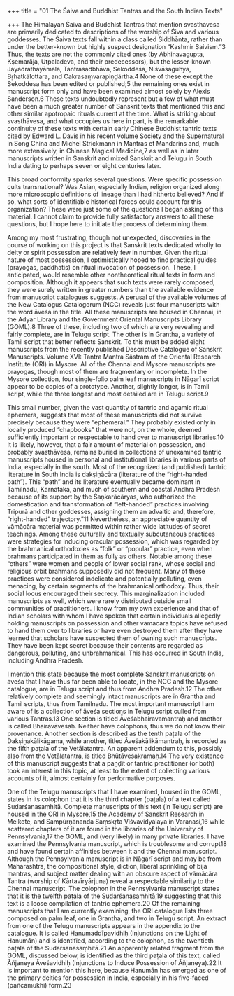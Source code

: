 +++
title = "01 The Śaiva and Buddhist Tantras and the South Indian Texts"

+++
The Himalayan Śaiva and Buddhist Tantras that mention svasthāvesa are primarily dedicated to descriptions of the worship of Śiva and various goddesses. The Śaiva texts fall within a class called Siddhānta, rather than under the better-known but highly suspect designation “Kashmir Saivism.”3 Thus, the texts are not the commonly cited ones (by Abhinavagupta, Kṣemarāja, Utpaladeva, and their predecessors), but the lesser-known Jayadrathayāmala, Tantrasadbhāva, Sekoddeśa, Niśvāsaguhya, Bṛhatkālottara, and Cakrasaṃvarapiṇḍārtha.4 None of these except the Sekoddesa has been edited or published;5 the remaining ones exist in manuscript form only and have been examined almost solely by Alexis Sanderson.6 These texts undoubtedly represent but a few of what must have been a much greater number of Sanskrit texts that mentioned this and other similar apotropaic rituals current at the time. What is striking about svasthāvesa, and what occupies us here in part, is the remarkable continuity of these texts with certain early Chinese Buddhist tantric texts cited by Edward L. Davis in his recent volume Society and the Supernatural in Song China and Michel Strickmann in Mantras et Mandarins and, much more extensively, in Chinese Magical Medicine,7 as well as in later manuscripts written in Sanskrit and mixed Sanskrit and Telugu in South India dating to perhaps seven or eight centuries later.

This broad conformity sparks several questions. Were specific possession cults transnational? Was Asian, especially Indian, religion organized along more microscopic definitions of lineage than I had hitherto believed? And if so, what sorts of identifiable historical forces could account for this organization? These were just some of the questions I began asking of this material. I cannot claim to provide fully satisfactory answers to all these questions, but I hope here to initiate the process of determining them.

Among my most frustrating, though not unexpected, discoveries in the course of working on this project is that Sanskrit texts dedicated wholly to deity or spirit possession are relatively few in number. Given the ritual nature of most possession, I optimistically hoped to find practical guides (prayogas, paddhatis) on ritual invocation of possession. These, I anticipated, would resemble other nontheoretical ritual texts in form and composition. Although it appears that such texts were rarely composed, they were surely written in greater numbers than the available evidence from manuscript catalogues suggests. A perusal of the available volumes of the New Catalogus Catalogorum (NCC) reveals just four manuscripts with the word āveśa in the title. All these manuscripts are housed in Chennai, in the Adyar Library and the Government Oriental Manuscripts Library (GOML).8 Three of these, including two of which are very revealing and fairly complete, are in Telugu script. The other is in Grantha, a variety of Tamil script that better reflects Sanskrit. To this must be added eight manuscripts from the recently published Descriptive Catalogue of Sanskrit Manuscripts. Volume XVI: Tantra Mantra Sāstram of the Oriental Research Institute (ORI) in Mysore. All of the Chennai and Mysore manuscripts are prayogas, though most of them are fragmentary or incomplete. In the Mysore collection, four single-folio palm leaf manuscripts in Nāgarī script appear to be copies of a prototype. Another, slightly longer, is in Tamil script, while the three longest and most detailed are in Telugu script.9

This small number, given the vast quantity of tantric and agamic ritual ephemera, suggests that most of these manuscripts did not survive precisely because they were “ephemeral.” They probably existed only in locally produced “chapbooks” that were not, on the whole, deemed sufficiently important or respectable to hand over to manuscript libraries.10 It is likely, however, that a fair amount of material on possession, and probably svasthāvesa, remains buried in collections of unexamined tantric manuscripts housed in personal and institutional libraries in various parts of India, especially in the south. Most of the recognized (and published) tantric literature in South India is dakṣiṇācāra (literature of the “right-handed path”). This “path” and its literature eventually became dominant in Tamilnadu, Karnataka, and much of southern and coastal Andhra Pradesh because of its support by the Śaṇkarācāryas, who authorized the domestication and transformation of “left-handed” practices involving Tripurā and other goddesses, assigning them an advaitic and, therefore, “right-handed” trajectory.”11 Nevertheless, an appreciable quantity of vāmācāra material was permitted within rather wide latitudes of secret teachings. Among these culturally and textually subcutaneous practices were strategies for inducing oracular possession, which was regarded by the brahmanical orthodoxies as “folk” or “popular” practice, even when brahmans participated in them as fully as others. Notable among these “others” were women and people of lower social rank, whose social and religious orbit brahmans supposedly did not frequent. Many of these practices were considered indelicate and potentially polluting, even menacing, by certain segments of the brahmanical orthodoxy. Thus, their social locus encouraged their secrecy. This marginalization included manuscripts as well, which were rarely distributed outside small communities of practitioners. I know from my own experience and that of Indian scholars with whom I have spoken that certain individuals allegedly holding manuscripts on possession and other vāmācāra topics have refused to hand them over to libraries or have even destroyed them after they have learned that scholars have suspected them of owning such manuscripts. They have been kept secret because their contents are regarded as dangerous, polluting, and unbrahmanical. This has occurred in South India, including Andhra Pradesh.

I mention this state because the most complete Sanskrit manuscripts on āveśa that I have thus far been able to locate, in the NCC and the Mysore catalogue, are in Telugu script and thus from Andhra Pradesh.12 The other relatively complete and seemingly intact manuscripts are in Grantha and Tamil scripts, thus from Tamilnadu. The most important manuscript I am aware of is a collection of āveśa sections in Telugu script culled from various Tantras.13 One section is titled Āveśabhairavamantraḥ and another is called Bhairavāveśaḥ. Neither have colophons, thus we do not know their provenance. Another section is described as the tenth paṭala of the Dakṣiṇakālikāgama, while another, titled Āveśakālikāmantraḥ, is recorded as the fifth paṭala of the Vetālatantra. An apparent addendum to this, possibly also from the Vetālatantra, is titled Bhūtāveśakramaḥ.14 The very existence of this manuscript suggests that a paṇḍit or tantric practitioner (or both) took an interest in this topic, at least to the extent of collecting various accounts of it, almost certainly for performative purposes.

One of the Telugu manuscripts that I have examined, housed in the GOML, states in its colophon that it is the third chapter (paṭala) of a text called Sudarśanasaṃhitā. Complete manuscripts of this text (in Telugu script) are housed in the ORI in Mysore,15 the Academy of Sanskrit Research in Melkote, and Sampūrṇānanda Saṃskṛta Viśvavidyālaya in Varanasi,16 while scattered chapters of it are found in the libraries of the University of Pennsylvania,17 the GOML, and (very likely) in many private libraries. I have examined the Pennsylvania manuscript, which is troublesome and corrupt18 and have found certain affinities between it and the Chennai manuscript. Although the Pennsylvania manuscript is in Nāgarī script and may be from Maharashtra, the compositional style, diction, liberal sprinkling of bija mantras, and subject matter dealing with an obscure aspect of vāmācāra Tantra (worship of Kārtavīryārjuna) reveal a respectable similarity to the Chennai manuscript. The colophon in the Pennsylvania manuscript states that it is the twelfth paṭala of the Sudarśanasaṃhitā,19 suggesting that this text is a loose compilation of tantric ephemera.20 Of the remaining manuscripts that I am currently examining, the ORI catalogue lists three composed on palm leaf, one in Grantha, and two in Telugu script. An extract from one of the Telugu manuscripts appears in the appendix to the catalogue. It is called Hanumaddīpavidhiḥ (Injunctions on the Light of Hanumān) and is identified, according to the colophon, as the twentieth paṭala of the Sudarśanasaṃhitā.21 An apparently related fragment from the GOML, discussed below, is identified as the third paṭala of this text, called Āñjaneya Āveśavidhiḥ (Injunctions to Induce Possession of Āñjaneya).22 It is important to mention this here, because Hanumān has emerged as one of the primary deities for possession in India, especially in his five-faced (pañcamukhi) form.23
